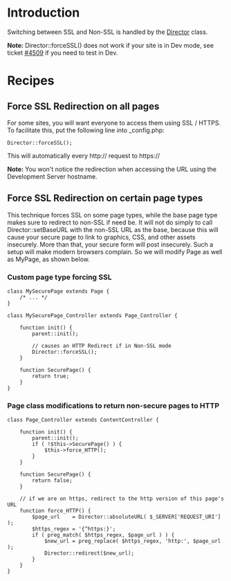# Introduction

Switching between SSL and Non-SSL is handled by the [Director](director) class.

**Note:** Director::forceSSL() does not work if your site is in Dev mode, see ticket [#4509](http://open.silverstripe.org/ticket/4509) if you need to test in Dev.

# Recipes

## Force SSL Redirection on all pages

For some sites, you will want everyone to access them using SSL / HTTPS.  To facilitate this, put the following line into _config.php:

~~~
Director::forceSSL();
~~~

This will automatically every http:// request to https://

**Note:** You won't notice the redirection when accessing the URL using the Development Server hostname.


## Force SSL Redirection on certain page types

This technique forces SSL on some page types, while the base page type makes sure to redirect to non-SSL if need be. It will not do simply to call Director::setBaseURL with the non-SSL URL as the base, because this will cause your secure page to link to graphics, CSS, and other assets insecurely. More than that, your secure form will post insecurely. Such a setup will make modern browsers complain. So we will modify Page as well as MyPage, as shown below.



### Custom page type forcing SSL

~~~ {php}
class MySecurePage extends Page {
    /* ... */
}

class MySecurePage_Controller extends Page_Controller {
    
    function init() {
        parent::init();

        // causes an HTTP Redirect if in Non-SSL mode
        Director::forceSSL();
    }
    
    function SecurePage() {
        return true;
    }
}
~~~



### Page class modifications to return non-secure pages to HTTP

~~~ {php}
class Page_Controller extends ContentController {

    function init() {
        parent::init();
        if ( !$this->SecurePage() ) {
            $this->force_HTTP();
        }
    }
    
    function SecurePage() {
        return false;
    }
    
    // if we are on https, redirect to the http version of this page's URL
    function force_HTTP() {
        $page_url    = Director::absoluteURL( $_SERVER['REQUEST_URI'] );
        $https_regex = '{^https:}';
        if ( preg_match( $https_regex, $page_url ) ) {
            $new_url = preg_replace( $https_regex, 'http:', $page_url );
            Director::redirect($new_url);
        }
    }
}

~~~
